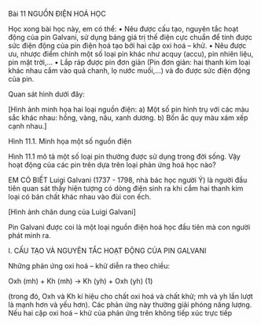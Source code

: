 Bài 11 NGUỒN ĐIỆN HOÁ HỌC

Học xong bài học này, em có thể:
• Nêu được cấu tạo, nguyên tắc hoạt động của pin Galvani, sử dụng bảng giá trị thế điện cực chuẩn để tính được sức điện động của pin điện hoá tạo bởi hai cặp oxi hoá – khử.
• Nêu được ưu, nhược điểm chính một số loại pin khác như acquy (accu), pin nhiên liệu, pin mặt trời,...
• Lắp ráp được pin đơn giản (Pin đơn giản: hai thanh kim loại khác nhau cắm vào quả chanh, lọ nước muối,...) và đo được sức điện động của pin.

Quan sát hình dưới đây:

[Hình ảnh minh họa hai loại nguồn điện:
a) Một số pin hình trụ với các màu sắc khác nhau: hồng, vàng, nâu, xanh dương.
b) Bốn ắc quy màu xám xếp cạnh nhau.]

Hình 11.1. Minh họa một số nguồn điện

Hình 11.1 mô tả một số loại pin thường được sử dụng trong đời sống. Vậy hoạt động của các pin trên dựa trên loại phản ứng hoá học nào?

EM CÓ BIẾT
Luigi Galvani (1737 - 1798, nhà bác học người Ý) là người đầu tiên quan sát thấy hiện tượng có dòng điện sinh ra khi cắm hai thanh kim loại có bản chất khác nhau vào đùi con ếch.

[Hình ảnh chân dung của Luigi Galvani]

Pin Galvani được coi là một loại nguồn điện hoá học đầu tiên mà con người phát minh ra.

I. CẤU TẠO VÀ NGUYÊN TẮC HOẠT ĐỘNG CỦA PIN GALVANI

Những phản ứng oxi hoá – khử diễn ra theo chiều:

Oxh (mh) + Kh (mh) → Kh (yh) + Oxh (yh) (1)

(trong đó, Oxh và Kh kí hiệu cho chất oxi hoá và chất khử; mh và yh lần lượt là mạnh hơn và yếu hơn). Các phản ứng này thường giải phóng năng lượng. Nếu hai cặp oxi hoá – khử của phản ứng trên không tiếp xúc trực tiếp